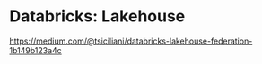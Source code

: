 # Databricks: Lakehouse

https://medium.com/@tsiciliani/databricks-lakehouse-federation-1b149b123a4c
